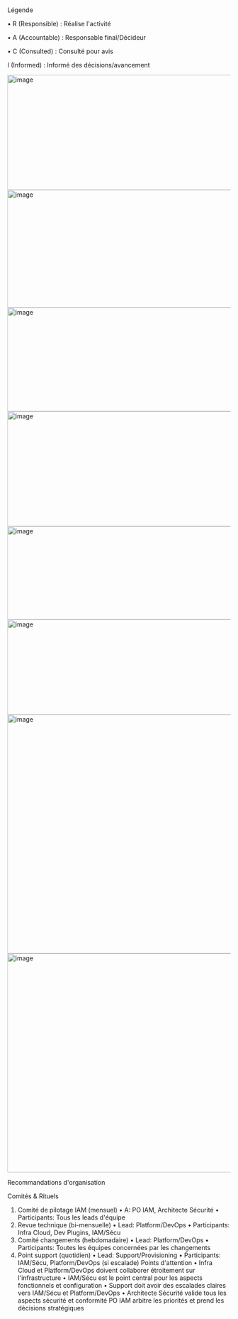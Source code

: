 #

Légende

• R (Responsible) : Réalise l'activité

• A (Accountable) : Responsable final/Décideur

• C (Consulted) : Consulté pour avis

I (Informed) : Informé des décisions/avancement



<img width="711" height="259" alt="image" src="https://github.com/user-attachments/assets/8d6a89de-f6e5-4008-b396-a8db8a73bdf9" />

<img width="712" height="265" alt="image" src="https://github.com/user-attachments/assets/aa27200e-ba99-4cf6-b779-e80361928d8a" />


<img width="667" height="234" alt="image" src="https://github.com/user-attachments/assets/0ef886a6-5d6b-4987-86a9-ada5f1373fb9" />

<img width="694" height="259" alt="image" src="https://github.com/user-attachments/assets/9ce10968-be1a-444f-bf93-577a0933f573" />

<img width="663" height="210" alt="image" src="https://github.com/user-attachments/assets/83f03574-a38c-479e-a13b-bac1745e7c52" />


<img width="633" height="214" alt="image" src="https://github.com/user-attachments/assets/8bec66fc-fad2-4a1f-935b-8de60113719f" />


<img width="646" height="538" alt="image" src="https://github.com/user-attachments/assets/5163ca33-2c94-4258-996e-379e12490e28" />



<img width="634" height="493" alt="image" src="https://github.com/user-attachments/assets/50916c30-a775-4ffe-aa93-c7cf12234421" />

Recommandations d'organisation

Comités & Rituels

1. Comité de pilotage IAM (mensuel)
• A: PO IAM, Architecte Sécurité
• Participants: Tous les leads d'équipe
2. Revue technique (bi-mensuelle)
• Lead: Platform/DevOps
• Participants: Infra Cloud, Dev Plugins, IAM/Sécu
3. Comité changements (hebdomadaire)
• Lead: Platform/DevOps
• Participants: Toutes les équipes concernées par les changements
4. Point support (quotidien)
• Lead: Support/Provisioning
• Participants: IAM/Sécu, Platform/DevOps (si escalade)
Points d'attention
• Infra Cloud et Platform/DevOps doivent collaborer étroitement sur l'infrastructure
• IAM/Sécu est le point central pour les aspects fonctionnels et configuration
• Support doit avoir des escalades claires vers IAM/Sécu et Platform/DevOps
• Architecte Sécurité valide tous les aspects sécurité et conformité
PO IAM arbitre les priorités et prend les décisions stratégiques




